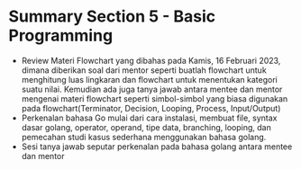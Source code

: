 # Summary Section 5 - Basic Programming
- Review Materi Flowchart yang dibahas pada Kamis, 16 Februari 2023, dimana diberikan soal dari mentor seperti buatlah flowchart untuk menghitung luas lingkaran dan flowchart untuk menentukan kategori suatu nilai. Kemudian ada juga tanya jawab antara mentee dan mentor mengenai materi flowchart seperti simbol-simbol yang biasa digunakan pada flowchart(Terminator, Decision, Looping, Process, Input/Output)
- Perkenalan bahasa Go mulai dari cara instalasi, membuat file, syntax dasar golang, operator, operand, tipe data, branching, looping, dan pemecahan studi kasus sederhana menggunakan bahasa golang.
- Sesi tanya jawab seputar perkenalan pada bahasa golang antara mentee dan mentor